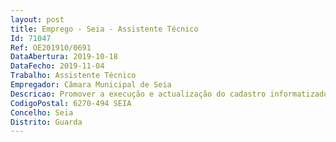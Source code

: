 ```yaml
--- 
layout: post
title: Emprego - Seia - Assistente Técnico
Id: 71047
Ref: OE201910/0691
DataAbertura: 2019-10-18
DataFecho: 2019-11-04
Trabalho: Assistente Técnico
Empregador: Câmara Municipal de Seia
Descricao: Promover a execução e actualização do cadastro informatizado, em sistema de informação geográfica, das redes de água, águas residuais, pluviais, recolha de resíduos sólidos urbanos, iluminação publica, rede viária e respectiva sinalização de trânsito, e assegurar a prestação da informação cadastral Assegurar a elaboração de elementos técnicos, nomeadamente programas preliminares e projectos técnicos de execução de acordo com o Código dos Contratos Públicos Promover a necessária articulação com todas as entidades com intervenção nas componentes técnicas da actividade desenvolvida pela Divisão, instruindo e acompanhando a tramitação dos respectivos processos Garantir, no âmbito da elaboração de projectos, o cumprimento dos princípios gerais de prevenção de riscos profissionais consagrados no regime aplicável em matéria de segurança, higiene e saúde no trabalho, e assegurar a elaboração dos planos de segurança e saúde Promover acções técnicas e ou administrativas necessárias ao lançamento de empreitadas e ao seu desenvolvimento após contratação, assegurando a sua adequação com as disposições legais em vigor  Elaborar projectos técnicos de execução de vias, infraestruturas e equipamentos, de acordo com o programado Incorporar actividades para a gestão de activos, em cada uma das fases do ciclo de vida dos activos, designadamente gestão da Informação, cadastro, inspecções, gestão de perdas e afluências indevidas, gestão de energia e planeamento de investimento Promover inspecções tendo como objectivo fundamental a avaliação periódica e sistematizada da condição física dos activos, no sentido de disponibilizar informação crítica para suportar as tomadas de decisão relativas a intervenções de investimento ou de manutenção associadas aos mesmos.
CodigoPostal: 6270-494 SEIA
Concelho: Seia
Distrito: Guarda
--- 
```

